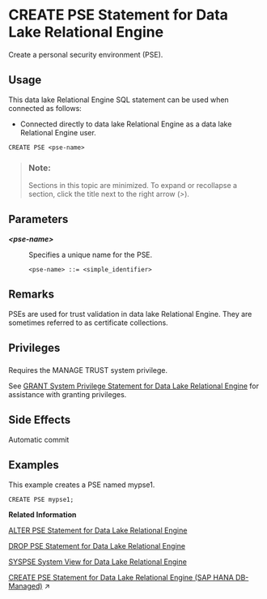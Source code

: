 <!-- loiocda6e32786854f6c9f9cc1869c6ddca1 -->

# CREATE PSE Statement for Data Lake Relational Engine

Create a personal security environment \(PSE\).



<a name="loiocda6e32786854f6c9f9cc1869c6ddca1__section_ovp_dvr_znb"/>

## Usage

This data lake Relational Engine SQL statement can be used when connected as follows:

-   Connected directly to data lake Relational Engine as a data lake Relational Engine user.



```
CREATE PSE <pse-name>
```



> ### Note:  
> Sections in this topic are minimized. To expand or recollapse a section, click the title next to the right arrow \(*\>*\).



<a name="loiocda6e32786854f6c9f9cc1869c6ddca1__create_pse_param1"/>

## Parameters


<dl>
<dt><b>

*<pse-name\>*

</b></dt>
<dd>

Specifies a unique name for the PSE.

```
<pse-name> ::= <simple_identifier>
```



</dd>
</dl>



<a name="loiocda6e32786854f6c9f9cc1869c6ddca1__create_pse_remarks1"/>

## Remarks

PSEs are used for trust validation in data lake Relational Engine. They are sometimes referred to as certificate collections.



<a name="loiocda6e32786854f6c9f9cc1869c6ddca1__create_pse_priv1"/>

## Privileges



### 

Requires the MANAGE TRUST system privilege.

See [GRANT System Privilege Statement for Data Lake Relational Engine](grant-system-privilege-statement-for-data-lake-relational-engine-a3dfcb0.md) for assistance with granting privileges.



<a name="loiocda6e32786854f6c9f9cc1869c6ddca1__create_pse_side_effect1"/>

## Side Effects

Automatic commit



<a name="loiocda6e32786854f6c9f9cc1869c6ddca1__create_pse_examples1"/>

## Examples

This example creates a PSE named mypse1.

```
CREATE PSE mypse1;
```

**Related Information**  


[ALTER PSE Statement for Data Lake Relational Engine](alter-pse-statement-for-data-lake-relational-engine-53742a2.md "Modifies an existing personal security environment (PSE).")

[DROP PSE Statement for Data Lake Relational Engine](drop-pse-statement-for-data-lake-relational-engine-2918c50.md "Removes a personal security environment (PSE) from the database.")

[SYSPSE System View for Data Lake Relational Engine](../070-system-and-monitoring-views/syspse-system-view-for-data-lake-relational-engine-e009d26.md "Provides information about personal security environments (PSE).")

[CREATE PSE Statement for Data Lake Relational Engine (SAP HANA DB-Managed)](https://help.sap.com/viewer/a898e08b84f21015969fa437e89860c8/2024_3_QRC/en-US/bc673dbe10aa4a5da1d6b1c3a1d7e7ce.html "Create a personal security environment (PSE).") :arrow_upper_right:

